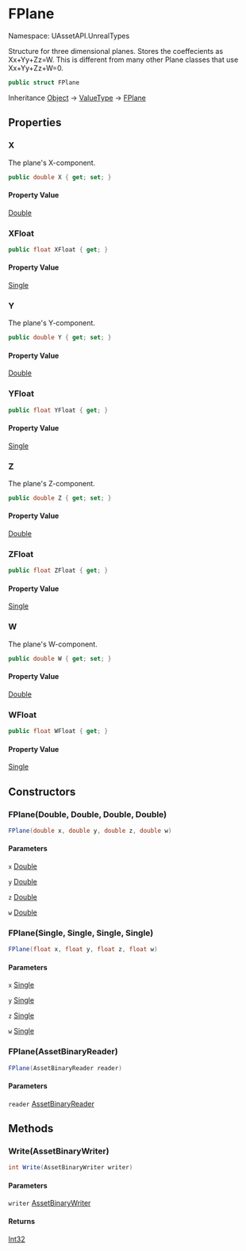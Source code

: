 # FPlane

Namespace: UAssetAPI.UnrealTypes

Structure for three dimensional planes.
 Stores the coeffecients as Xx+Yy+Zz=W.
 This is different from many other Plane classes that use Xx+Yy+Zz+W=0.

```csharp
public struct FPlane
```

Inheritance [Object](https://docs.microsoft.com/en-us/dotnet/api/system.object) → [ValueType](https://docs.microsoft.com/en-us/dotnet/api/system.valuetype) → [FPlane](./uassetapi.unrealtypes.fplane.md)

## Properties

### **X**

The plane's X-component.

```csharp
public double X { get; set; }
```

#### Property Value

[Double](https://docs.microsoft.com/en-us/dotnet/api/system.double)<br>

### **XFloat**

```csharp
public float XFloat { get; }
```

#### Property Value

[Single](https://docs.microsoft.com/en-us/dotnet/api/system.single)<br>

### **Y**

The plane's Y-component.

```csharp
public double Y { get; set; }
```

#### Property Value

[Double](https://docs.microsoft.com/en-us/dotnet/api/system.double)<br>

### **YFloat**

```csharp
public float YFloat { get; }
```

#### Property Value

[Single](https://docs.microsoft.com/en-us/dotnet/api/system.single)<br>

### **Z**

The plane's Z-component.

```csharp
public double Z { get; set; }
```

#### Property Value

[Double](https://docs.microsoft.com/en-us/dotnet/api/system.double)<br>

### **ZFloat**

```csharp
public float ZFloat { get; }
```

#### Property Value

[Single](https://docs.microsoft.com/en-us/dotnet/api/system.single)<br>

### **W**

The plane's W-component.

```csharp
public double W { get; set; }
```

#### Property Value

[Double](https://docs.microsoft.com/en-us/dotnet/api/system.double)<br>

### **WFloat**

```csharp
public float WFloat { get; }
```

#### Property Value

[Single](https://docs.microsoft.com/en-us/dotnet/api/system.single)<br>

## Constructors

### **FPlane(Double, Double, Double, Double)**

```csharp
FPlane(double x, double y, double z, double w)
```

#### Parameters

`x` [Double](https://docs.microsoft.com/en-us/dotnet/api/system.double)<br>

`y` [Double](https://docs.microsoft.com/en-us/dotnet/api/system.double)<br>

`z` [Double](https://docs.microsoft.com/en-us/dotnet/api/system.double)<br>

`w` [Double](https://docs.microsoft.com/en-us/dotnet/api/system.double)<br>

### **FPlane(Single, Single, Single, Single)**

```csharp
FPlane(float x, float y, float z, float w)
```

#### Parameters

`x` [Single](https://docs.microsoft.com/en-us/dotnet/api/system.single)<br>

`y` [Single](https://docs.microsoft.com/en-us/dotnet/api/system.single)<br>

`z` [Single](https://docs.microsoft.com/en-us/dotnet/api/system.single)<br>

`w` [Single](https://docs.microsoft.com/en-us/dotnet/api/system.single)<br>

### **FPlane(AssetBinaryReader)**

```csharp
FPlane(AssetBinaryReader reader)
```

#### Parameters

`reader` [AssetBinaryReader](./uassetapi.assetbinaryreader.md)<br>

## Methods

### **Write(AssetBinaryWriter)**

```csharp
int Write(AssetBinaryWriter writer)
```

#### Parameters

`writer` [AssetBinaryWriter](./uassetapi.assetbinarywriter.md)<br>

#### Returns

[Int32](https://docs.microsoft.com/en-us/dotnet/api/system.int32)<br>
